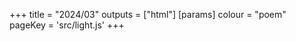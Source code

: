 +++
title = "2024/03"
outputs = ["html"]
[params]
    colour = "poem"
    pageKey = 'src/light.js'
+++
